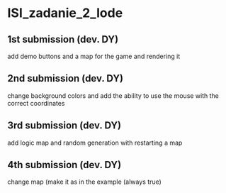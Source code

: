# ISI_zadanie_2_lode


## 1st submission (dev. DY)
add demo buttons and a map for the game and rendering it

## 2nd submission (dev. DY)
change background colors and add the ability to use the mouse with the correct coordinates

## 3rd submission (dev. DY)
add logic map and random generation with restarting a map


## 4th submission (dev. DY)
change map (make it as in the example (always true)

